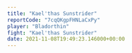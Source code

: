 ```yaml
---
title: "Kael'thas Sunstrider"
reportCode: "7cqQKgpFHNLaCxPy"
player: "Bladorthin"
fight: "Kael'thas Sunstrider"
date: 2021-11-08T19:49:23.146000+00:00
---
```


